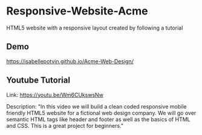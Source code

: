 # Responsive-Website-Acme
HTML5 website with a responsive layout created by following a tutorial

## Demo
https://isabellepotvin.github.io/Acme-Web-Design/

## Youtube Tutorial
Link: https://youtu.be/Wm6CUkswsNw

Description: "In this video we will build a clean coded responsive mobile friendly HTML5 website for a fictional web design company. We will go over semantic HTML tags like header and footer as well as the basics of HTML and CSS. This is a great project for beginners."
